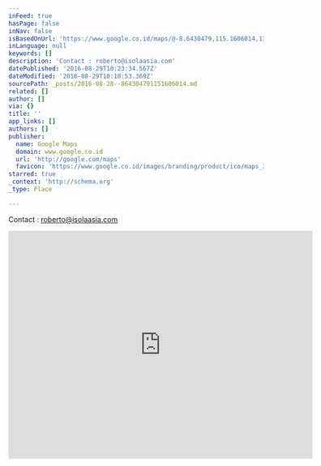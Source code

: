 ```yaml
---
inFeed: true
hasPage: false
inNav: false
isBasedOnUrl: 'https://www.google.co.id/maps/@-8.6430479,115.1606014,13z?hl=en'
inLanguage: null
keywords: []
description: 'Contact : roberto@isolaasia.com'
datePublished: '2016-08-29T10:23:34.567Z'
dateModified: '2016-08-29T10:18:53.369Z'
sourcePath: _posts/2016-08-28--864304791151606014.md
related: []
author: []
via: {}
title: ''
app_links: []
authors: []
publisher:
  name: Google Maps
  domain: www.google.co.id
  url: 'http://google.com/maps'
  favicon: 'https://www.google.co.id/images/branding/product/ico/maps_32dp.ico'
starred: true
_context: 'http://schema.org'
_type: Place

---
```

Contact : roberto@isolaasia.com

<iframe src="https://cdn.embedly.com/widgets/media.html?src=https%3A%2F%2Fwww.google.com%2Fmaps%2Fembed%2Fv1%2Fview%3Fcenter%3D-8.6430479%252C115.1606014%26key%3DAIzaSyBctFF2JCjitURssT91Am-_ZWMzRaYBm4Q%26zoom%3D13&amp;url=https%3A%2F%2Fwww.google.co.id%2Fmaps%2F%40-8.6430479%2C115.1606014%2C13z%3Fhl%3Den%26dg%3Ddbrw%26newdg%3D1&amp;image=http%3A%2F%2Fmaps-api-ssl.google.com%2Fmaps%2Fapi%2Fstaticmap%3Fcenter%3D-8.6430479%2C115.1606014%26zoom%3D15%26size%3D250x250%26sensor%3Dfalse&amp;key=b7d04c9b404c499eba89ee7072e1c4f7&amp;type=text%2Fhtml&amp;schema=google" width="600" height="450" scrolling="no" frameborder="0" allowfullscreen="" style=""></iframe>